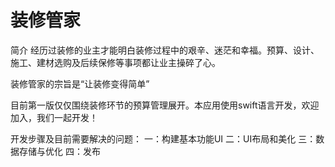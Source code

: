 装修管家
=================

简介
经历过装修的业主才能明白装修过程中的艰辛、迷茫和幸福。预算、设计、施工、建材选购及后续保修等事项都让业主操碎了心。

装修管家的宗旨是“让装修变得简单”

目前第一版仅仅围绕装修环节的预算管理展开。本应用使用swift语言开发，欢迎加入，我们一起开发！

开发步骤及目前需要解决的问题：
一：构建基本功能UI
二：UI布局和美化
三：数据存储与优化
四：发布
